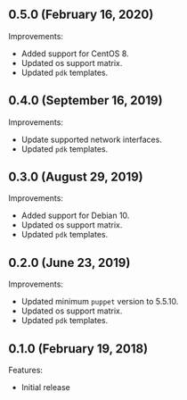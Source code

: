 ## 0.5.0 (February 16, 2020)

Improvements:

- Added support for CentOS 8.
- Updated os support matrix.
- Updated `pdk` templates.

## 0.4.0 (September 16, 2019)

Improvements:

- Update supported network interfaces.
- Updated `pdk` templates.

## 0.3.0 (August 29, 2019)

Improvements:

- Added support for Debian 10.
- Updated os support matrix.
- Updated `pdk` templates.

## 0.2.0 (June 23, 2019)

Improvements:

- Updated minimum `puppet` version to 5.5.10.
- Updated os support matrix.
- Updated `pdk` templates.

## 0.1.0 (February 19, 2018)

Features:

  - Initial release
